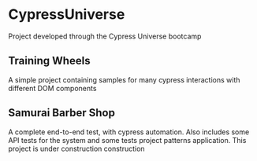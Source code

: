 # CypressUniverse
Project developed through the Cypress Universe bootcamp

## Training Wheels
A simple project containing samples for many cypress interactions with different DOM components

## Samurai Barber Shop
A complete end-to-end test, with cypress automation. Also includes some API tests for the system and some tests project patterns application. This project is under construction construction
